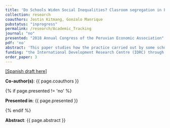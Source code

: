 ```yaml
---
title: 'Do Schools Widen Social Inequalities? Clasroom segregation in Peru' 
collection: research
coauthors: Jostin Kitmang, Gonzalo Manrique
pubstatus: "inprogress"
permalink: /research/Academic_Tracking
journal: "no"
presented: "2018 Annual Congress of the Peruvian Economic Association"
pdf: 'no'
abstract: 'This paper studies how the practice carried out by some schools of sorting students among classrooms based on their shown academic performance and other characteristics (gender and ethnicity) affects student outcomes and intensifies educational gaps. This practice is identified through non-parametric tests that indicate systematic differences between classrooms and through school’s self-report by principals. A hierarchical linear model is used to identify the effects of the practice at the school level and the effects of the environment at the classroom level on Student Census Evaluation results. The results suggest that the practice of sorting negatively affects the results of students in less advantaged classrooms and positively affects students in advantaged classrooms; the overall result being negative. However, it is not possible to affirm that the practice widens educational inequalities for women and students with a non-Hispanic mother tongue.'
funding: "the International Development Research Centre (IDRC) through the Consorcio de Investigación Económica y Social (CIES)"
order_paper: 3
---
```


<a href="https://cies.org.pe/es/investigaciones/la-escuela-reproduce-las-desigualdades-segregacion-entre-salones-de-clase" target="_blank"> [Spanish draft here] </a>

<p><b>Co-author(s)</b>: {{ page.coauthors }} </p>

{% if page.presented != 'no' %}
<p><b>Presented in</b>: {{ page.presented }} </p>
{% endif %}

<div class ="text"><p align="justify"><b>Abstract</b>: {{ page.abstract }} </p></div>
